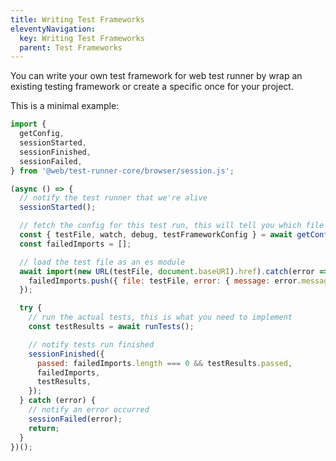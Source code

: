 ```yaml
---
title: Writing Test Frameworks
eleventyNavigation:
  key: Writing Test Frameworks
  parent: Test Frameworks
---
```


You can write your own test framework for web test runner by wrap an existing testing framework or create a specific once for your project.

This is a minimal example:

```js
import {
  getConfig,
  sessionStarted,
  sessionFinished,
  sessionFailed,
} from '@web/test-runner-core/browser/session.js';

(async () => {
  // notify the test runner that we're alive
  sessionStarted();

  // fetch the config for this test run, this will tell you which file we're testing
  const { testFile, watch, debug, testFrameworkConfig } = await getConfig();
  const failedImports = [];

  // load the test file as an es module
  await import(new URL(testFile, document.baseURI).href).catch(error => {
    failedImports.push({ file: testFile, error: { message: error.message, stack: error.stack } });
  });

  try {
    // run the actual tests, this is what you need to implement
    const testResults = await runTests();

    // notify tests run finished
    sessionFinished({
      passed: failedImports.length === 0 && testResults.passed,
      failedImports,
      testResults,
    });
  } catch (error) {
    // notify an error occurred
    sessionFailed(error);
    return;
  }
})();
```
